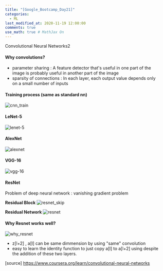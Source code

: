 ```yaml
---
title: "[Google_Bootcamp_Day21]"
categories: 
  - ML
last_modified_at: 2020-11-19 12:00:00
comments: true
use_math: true # MathJax On
---
```


Convolutional Neural Networks2

#### Why convolutions?
- parameter sharing :
  A feature detector that's useful in one part of the image is probably useful in another part of the image
- sparsity of connections :
  In each layer, each output value depends only on a small number of inputs

#### Training process (same as standard nn)
![cnn_train](https://user-images.githubusercontent.com/62474292/100669622-03b6e080-33a1-11eb-9d91-196476fd8c84.png)

#### LeNet-5
![lenet-5](https://user-images.githubusercontent.com/62474292/100669621-031e4a00-33a1-11eb-9e9f-24496ae2c40d.png)

#### AlexNet
![alexnet](https://user-images.githubusercontent.com/62474292/100669623-044f7700-33a1-11eb-9ed4-8650ff1de636.png)

#### VGG-16
![vgg-16](https://user-images.githubusercontent.com/62474292/100669619-01548680-33a1-11eb-9548-5fc55ed10979.png)

#### ResNet
Problem of deep neural network : vanishing gradient problem <br>

**Residual Block**
![resnet_skip](https://user-images.githubusercontent.com/62474292/100709469-86678c00-33f1-11eb-9635-52930cbae777.png)

**Residual Network**
![resnet](https://user-images.githubusercontent.com/62474292/100709473-88c9e600-33f1-11eb-82d2-600d1e906a02.png)

#### Why Resnet works well?
![why_resnet](https://user-images.githubusercontent.com/62474292/100712848-c54c1080-33f6-11eb-9f74-eda0dc53c942.png)

- z[l+2] , a[l] can be same dimmension by using "same" convolution
- easy to learn the identity function to just copy a[l] to a[l+2] using despite the addition of these two layers.


[source] https://www.coursera.org/learn/convolutional-neural-networks
